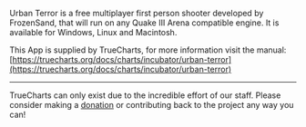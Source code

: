Urban Terror is a free multiplayer first person shooter developed by FrozenSand, that will run on any Quake III Arena compatible engine. It is available for Windows, Linux and Macintosh.


This App is supplied by TrueCharts, for more information visit the manual: [https://truecharts.org/docs/charts/incubator/urban-terror](https://truecharts.org/docs/charts/incubator/urban-terror)

---

TrueCharts can only exist due to the incredible effort of our staff.
Please consider making a [donation](https://truecharts.org/docs/about/sponsor) or contributing back to the project any way you can!
